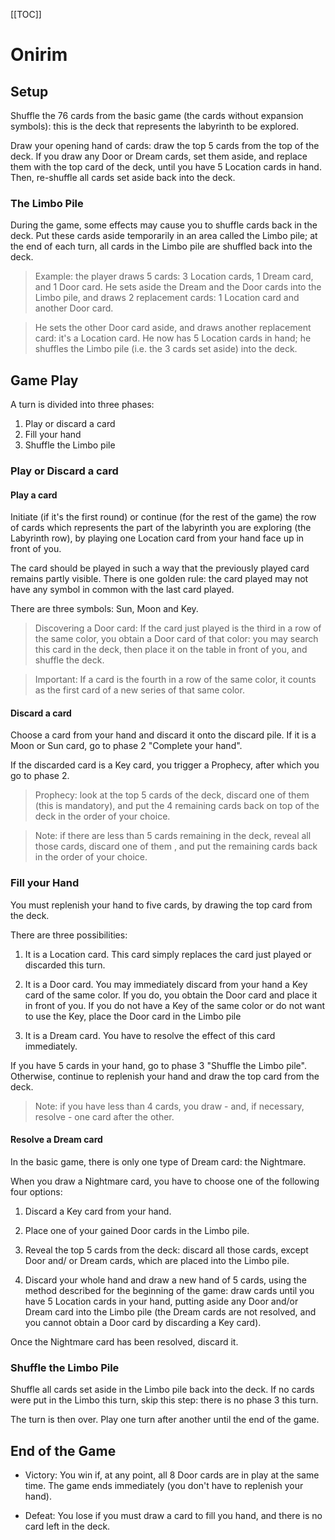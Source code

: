 [[TOC]]

# Onirim

## Setup

Shuffle the 76 cards from the basic game (the cards without expansion symbols):
this is the deck that represents the labyrinth to be explored.

Draw your opening hand of cards: draw the top 5 cards from the top of the deck.
If you draw any Door or Dream cards, set them aside, and replace them with the
top card of the deck, until you have 5 Location cards in hand. Then, re-shuffle
all cards set aside back into the deck.

### The Limbo Pile

During the game, some effects may cause you to shuffle cards back in the deck.
Put these cards aside temporarily in an area called the Limbo pile; at the end
of each turn, all cards in the Limbo pile are shuffled back into the deck.

> Example: the player draws 5 cards: 3 Location cards, 1 Dream card, and 1 Door
> card. He sets aside the Dream and the Door cards into the Limbo pile, and
> draws 2 replacement cards: 1 Location card and another Door card.

> He sets the other Door card aside, and draws another replacement card: it's a
> Location card. He now has 5 Location cards in hand; he shuffles the Limbo
> pile (i.e. the 3 cards set aside) into the deck.

## Game Play

A turn is divided into three phases:

1. Play or discard a card
2. Fill your hand
3. Shuffle the Limbo pile

### Play or Discard a card

#### Play a card

Initiate (if it's the first round) or continue (for the rest of the game) the
row of cards which represents the part of the labyrinth you are exploring (the
Labyrinth row), by playing one Location card from your hand face up in front of
you.

The card should be played in such a way that the previously played card remains
partly visible. There is one golden rule: the card played may not have any
symbol in common with the last card played.

There are three symbols: Sun, Moon and Key.

> Discovering a Door card: If the card just played is the third in a row of the
> same color, you obtain a Door card of that color: you may search this card in
> the deck, then place it on the table in front of you, and shuffle the deck.

> Important: If a card is the fourth in a row of the same color, it counts as
> the first card of a new series of that same color.

#### Discard a card

Choose a card from your hand and discard it onto the discard pile. If it is a
Moon or Sun card, go to phase 2 "Complete your hand".

If the discarded card is a Key card, you trigger a Prophecy, after which you go
to phase 2.

> Prophecy: look at the top 5 cards of the deck, discard one of them (this is
> mandatory), and put the 4 remaining cards back on top of the deck in the
> order of your choice.

> Note: if there are less than 5 cards remaining in the deck, reveal all those
> cards, discard one of them , and put the remaining cards back in the order of your choice.

### Fill your Hand

You must replenish your hand to five cards, by drawing the top card from the
deck.

There are three possibilities:

1. It is a Location card. This card simply replaces the card just played or
discarded this turn.

2. It is a Door card. You may immediately discard from your hand a Key card of
the same color. If you do, you obtain the Door card and place it in front of
you.
If you do not have a Key of the same color or do not want to use the Key, place
the Door card in the Limbo pile

3. It is a Dream card. You have to resolve the effect of this card immediately.

If you have 5 cards in your hand, go to phase 3 "Shuffle the Limbo pile".
Otherwise, continue to replenish your hand and draw the top card from the deck.

> Note: if you have less than 4 cards, you draw - and, if necessary, resolve -
> one card after the other.

#### Resolve a Dream card

In the basic game, there is only one type of Dream card: the Nightmare.

When you draw a Nightmare card, you have to choose one of the following four
options:

1. Discard a Key card from your hand.

2. Place one of your gained Door cards in the Limbo pile.

3. Reveal the top 5 cards from the deck: discard all those cards, except Door
and/ or Dream cards, which are placed into the Limbo pile.

4. Discard your whole hand and draw a new hand of 5 cards, using the method
described for the beginning of the game: draw cards until you have 5 Location
cards in your hand, putting aside any Door and/or Dream card into the Limbo
pile (the Dream cards are not resolved, and you cannot obtain a Door card by
discarding a Key card).

Once the Nightmare card has been resolved, discard it.

### Shuffle the Limbo Pile

Shuffle all cards set aside in the Limbo pile back into the deck. If no cards
were put in the Limbo this turn, skip this step: there is no phase 3 this turn.

The turn is then over. Play one turn after another until the end of the game.

## End of the Game

* Victory: You win if, at any point, all 8 Door cards are in play at the same
time. The game ends immediately (you don't have to replenish your hand).

* Defeat: You lose if you must draw a card to fill you hand, and there is no
card left in the deck.
